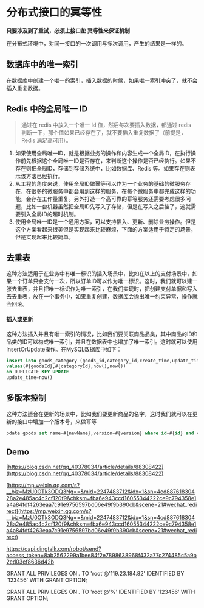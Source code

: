 # 分布式接口的冥等性

**只要涉及到了重试，必须上接口垫 冥等性来保证机制**

在分布式环境中，对同一接口的一次调用与多次调用，产生的结果是一样的。

## 数据库中的唯一索引

在数据库中创建一个唯一的索引，插入数据的时候，如果唯一索引冲突了，就不会插入重复数据。

## Redis 中的全局唯一 ID

> 通过在 redis 中放入一个唯一 Id 值，然后每次要插入数据，都通过 redis 判断一下，那个值如果已经存在了，就不要插入重复数据了（前提是，Redis 满足高可用）。

1. 如果使用全局唯一ID，就是根据业务的操作和内容生成一个全局ID，在执行操作前先根据这个全局唯一ID是否存在，来判断这个操作是否已经执行。如果不存在则把全局ID，存储到存储系统中，比如数据库、Redis 等。如果存在则表示该方法已经执行。
2. 从工程的角度来说，使用全局ID做幂等可以作为一个业务的基础的微服务存在，在很多的微服务中都会用到这样的服务，在每个微服务中都完成这样的功能，会存在工作量重复。另外打造一个高可靠的幂等服务还需要考虑很多问题，比如一台机器虽然把全局ID先写入了存储，但是在写入之后挂了，这就需要引入全局ID的超时机制。
3. 使用全局唯一ID是一个通用方案，可以支持插入、更新、删除业务操作。但是这个方案看起来很美但是实现起来比较麻烦，下面的方案适用于特定的场景，但是实现起来比较简单。


## 去重表

 这种方法适用于在业务中有唯一标识的插入场景中，比如在以上的支付场景中，如果一个订单只会支付一次，所以订单ID可以作为唯一标识。这时，我们就可以建一张去重表，并且把唯一标识作为唯一索引，在我们实现时，把创建支付单据和写入去去重表，放在一个事务中，如果重复创建，数据库会抛出唯一约束异常，操作就会回滚。

#### 插入或更新

这种方法插入并且有唯一索引的情况，比如我们要关联商品品类，其中商品的ID和品类的ID可以构成唯一索引，并且在数据表中也增加了唯一索引。这时就可以使用InsertOrUpdate操作。在MySQL数据库中如下：

```sql 
insert into goods_category (goods_id,category_id,create_time,update_time) 
values(#{goodsId},#{categoryId},now(),now()) 
on DUPLICATE KEY UPDATE 
update_time=now()
```

 ## 多版本控制

这种方法适合在更新的场景中，比如我们要更新商品的名字，这时我们就可以在更新的接口中增加一个版本号，来做幂等

```sql
pdate goods set name=#{newName},version=#{version} where id=#{id} and version
```

## Demo

[https://blog.csdn.net/qq_40378034/article/details/88308422](https://blog.csdn.net/qq_40378034/article/details/88308422)

[https://mp.weixin.qq.com/s?__biz=MzU0OTk3ODQ3Ng==&mid=2247483712&idx=1&sn=4cd88761830428a2e485ac4c2cf120f9&chksm=fba6e943ccd16055344222ce9c794358e1a4a84fdf4263eaa7c91e9756597bd06e49f9b390cb&scene=21#wechat_redirect](https://mp.weixin.qq.com/s?__biz=MzU0OTk3ODQ3Ng==&mid=2247483712&idx=1&sn=4cd88761830428a2e485ac4c2cf120f9&chksm=fba6e943ccd16055344222ce9c794358e1a4a84fdf4263eaa7c91e9756597bd06e49f9b390cb&scene=21#wechat_redirect)


https://oapi.dingtalk.com/robot/send?access_token=8ab2562299a1bee84f2e7898638968f432a77c274485c5a9b2ed03ef8636d42b

GRANT ALL PRIVILEGES ON *.* TO 'root'@'119.23.184.82' IDENTIFIED BY '123456' WITH GRANT OPTION;

GRANT ALL PRIVILEGES ON *.* TO 'root'@'%' IDENTIFIED BY '123456' WITH GRANT OPTION;